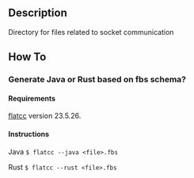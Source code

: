 ## Description

Directory for files related to socket communication

## How To
### Generate Java or Rust based on fbs schema?

#### Requirements
[flatcc](https://flatbuffers.dev/flatbuffers_guide_building.html) version 23.5.26.

#### Instructions

Java
`$ flatcc --java <file>.fbs`

Rust
`$ flatcc --rust <file>.fbs`

